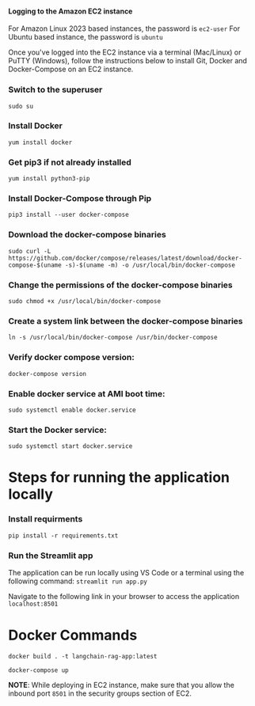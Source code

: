 
#### Logging to the Amazon EC2 instance
For Amazon Linux 2023 based instances, the password is `ec2-user`
For Ubuntu based instance, the password is `ubuntu`

Once you've logged into the EC2 instance via a terminal (Mac/Linux) or PuTTY (Windows), follow the instructions below to install Git, Docker and Docker-Compose on an EC2 instance.

### Switch to the superuser
`sudo su`

### Install Docker
`yum install docker`

### Get pip3 if not already installed
`yum install python3-pip`

### Install Docker-Compose through Pip
`pip3 install --user docker-compose`


### Download the docker-compose binaries
`sudo curl -L https://github.com/docker/compose/releases/latest/download/docker-compose-$(uname -s)-$(uname -m) -o /usr/local/bin/docker-compose`


### Change the permissions of the docker-compose binaries
`sudo chmod +x /usr/local/bin/docker-compose`


### Create a system link between the docker-compose binaries
`ln -s /usr/local/bin/docker-compose /usr/bin/docker-compose`

### Verify docker compose version:
`docker-compose version`

### Enable docker service at AMI boot time:
`sudo systemctl enable docker.service`

### Start the Docker service:
`sudo systemctl start docker.service`


# Steps for running the application locally

### Install requirments
`pip install -r requirements.txt`

### Run the Streamlit app
The application can be run locally using VS Code or a terminal using the following command:
`streamlit run app.py`

Navigate to the following link in your browser to access the application
`localhost:8501`

# Docker Commands

`docker build . -t langchain-rag-app:latest`

`docker-compose up`

**NOTE**: While deploying in EC2 instance, make sure that you allow the inbound port `8501` in the security groups section of EC2.